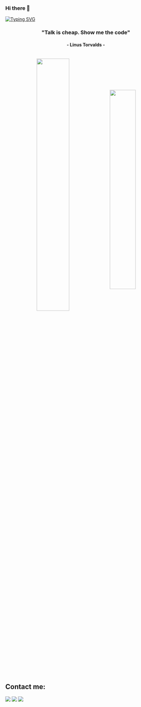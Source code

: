 ### Hi there 👋

[![Typing SVG](https://readme-typing-svg.herokuapp.com?color=FF3670&size=35&center=true&vCenter=true&width=1000&lines=Welcome+to+my+GitHub+profile!;My+name+is+Noura+ED+DAHBY;I'm+a+data+Scientist)](https://git.io/typing-svg)


<h3 align="center">"Talk is cheap. Show me the code"</h3>
<h4 align="center">- Linus Torvalds -</h4>

<br>

<div align="center" style="margin-bottom:200px">
 <img width=45% align="center" src="https://github-readme-stats.vercel.app/api?username=N0R4H&theme=radical&show_icons=true" />
 <img width=40% align="center" src="https://github-readme-stats.vercel.app/api/top-langs/?username=N0R4H&layout=compact&theme=radical" />
</div>

## Contact me:
<div>
<a href="https://www.instagram.com/norah.trz/" target="_blank"><img loading="lazy" src="https://img.shields.io/badge/-Instagram-%23E4405F?style=for-the-badge&logo=instagram&logoColor=white" target="_blank"></a>
<a href = "mailto: norahtrz@gmail.com"><img loading="lazy" src="https://img.shields.io/badge/Gmail-D14836?style=for-the-badge&logo=gmail&logoColor=white" target="_blank"></a>
<a href="www.linkedin.com/in/noura-ed-dahby-47998b222/" target="_blank"><img loading="lazy" src="https://img.shields.io/badge/-LinkedIn-%230077B5?style=for-the-badge&logo=linkedin&logoColor=white" target="_blank"></a>   
</div>


